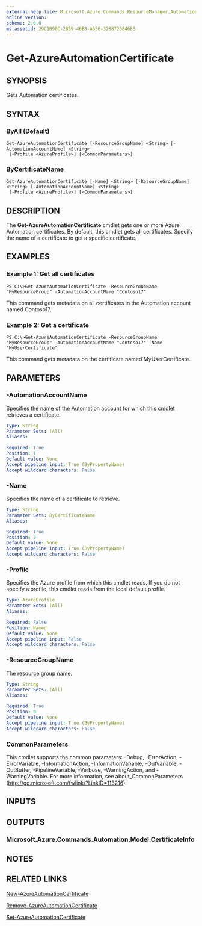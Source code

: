 ```yaml
---
external help file: Microsoft.Azure.Commands.ResourceManager.Automation.dll-Help.xml
online version: 
schema: 2.0.0
ms.assetid: 29C1B90C-2859-46E8-A656-328872084685
---
```


# Get-AzureAutomationCertificate

## SYNOPSIS
Gets Automation certificates.

## SYNTAX

### ByAll (Default)
```
Get-AzureAutomationCertificate [-ResourceGroupName] <String> [-AutomationAccountName] <String>
 [-Profile <AzureProfile>] [<CommonParameters>]
```

### ByCertificateName
```
Get-AzureAutomationCertificate [-Name] <String> [-ResourceGroupName] <String> [-AutomationAccountName] <String>
 [-Profile <AzureProfile>] [<CommonParameters>]
```

## DESCRIPTION
The **Get-AzureAutomationCertificate** cmdlet gets one or more Azure Automation certificates.
By default, this cmdlet gets all certificates.
Specify the name of a certificate to get a specific certificate.

## EXAMPLES

### Example 1: Get all certificates
```
PS C:\>Get-AzureAutomationCertificate -ResourceGroupName "MyResourceGroup" -AutomationAccountName "Contoso17"
```

This command gets metadata on all certificates in the Automation account named Contoso17.

### Example 2: Get a certificate
```
PS C:\>Get-AzureAutomationCertificate -ResourceGroupName "MyResourceGroup" -AutomationAccountName "Contoso17" -Name "MyUserCertificate"
```

This command gets metadata on the certificate named MyUserCertificate.

## PARAMETERS

### -AutomationAccountName
Specifies the name of the Automation account for which this cmdlet retrieves a certificate.

```yaml
Type: String
Parameter Sets: (All)
Aliases: 

Required: True
Position: 1
Default value: None
Accept pipeline input: True (ByPropertyName)
Accept wildcard characters: False
```

### -Name
Specifies the name of a certificate to retrieve.

```yaml
Type: String
Parameter Sets: ByCertificateName
Aliases: 

Required: True
Position: 2
Default value: None
Accept pipeline input: True (ByPropertyName)
Accept wildcard characters: False
```

### -Profile
Specifies the Azure profile from which this cmdlet reads.
If you do not specify a profile, this cmdlet reads from the local default profile.

```yaml
Type: AzureProfile
Parameter Sets: (All)
Aliases: 

Required: False
Position: Named
Default value: None
Accept pipeline input: False
Accept wildcard characters: False
```

### -ResourceGroupName
The resource group name.

```yaml
Type: String
Parameter Sets: (All)
Aliases: 

Required: True
Position: 0
Default value: None
Accept pipeline input: True (ByPropertyName)
Accept wildcard characters: False
```

### CommonParameters
This cmdlet supports the common parameters: -Debug, -ErrorAction, -ErrorVariable, -InformationAction, -InformationVariable, -OutVariable, -OutBuffer, -PipelineVariable, -Verbose, -WarningAction, and -WarningVariable. For more information, see about_CommonParameters (http://go.microsoft.com/fwlink/?LinkID=113216).

## INPUTS

## OUTPUTS

### Microsoft.Azure.Commands.Automation.Model.CertificateInfo

## NOTES

## RELATED LINKS

[New-AzureAutomationCertificate](./New-AzureAutomationCertificate.md)

[Remove-AzureAutomationCertificate](./Remove-AzureAutomationCertificate.md)

[Set-AzureAutomationCertificate](./Set-AzureAutomationCertificate.md)


